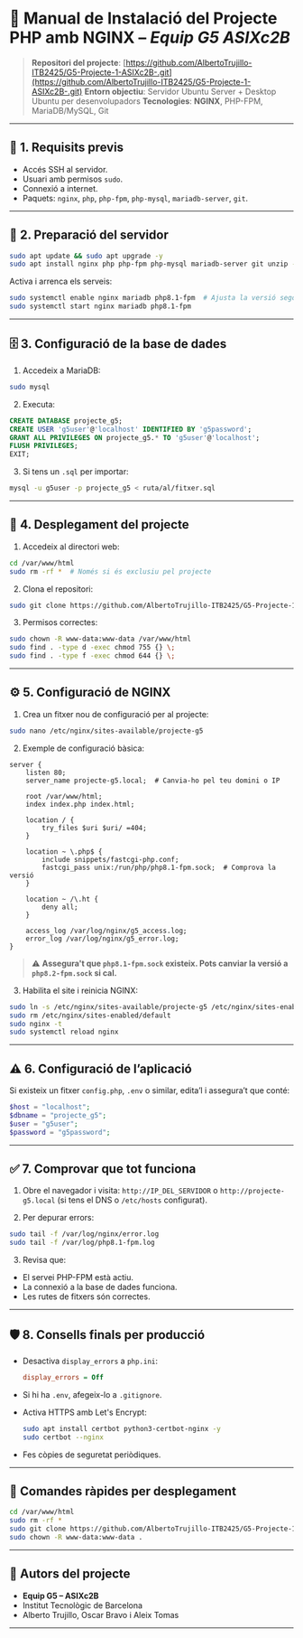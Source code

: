 # 📘 Manual de Instalació del Projecte PHP amb **NGINX** – *Equip G5 ASIXc2B*

> **Repositori del projecte**:
> [https://github.com/AlbertoTrujillo-ITB2425/G5-Projecte-1-ASIXc2B-.git](https://github.com/AlbertoTrujillo-ITB2425/G5-Projecte-1-ASIXc2B-.git)
> **Entorn objectiu**: Servidor Ubuntu Server + Desktop Ubuntu per desenvolupadors
> **Tecnologies**: **NGINX**, PHP-FPM, MariaDB/MySQL, Git

---

## 🧰 1. Requisits previs

* Accés SSH al servidor.
* Usuari amb permisos `sudo`.
* Connexió a internet.
* Paquets: `nginx`, `php`, `php-fpm`, `php-mysql`, `mariadb-server`, `git`.

---

## 🔄 2. Preparació del servidor

```bash
sudo apt update && sudo apt upgrade -y
sudo apt install nginx php php-fpm php-mysql mariadb-server git unzip -y
```

Activa i arrenca els serveis:

```bash
sudo systemctl enable nginx mariadb php8.1-fpm  # Ajusta la versió segons el sistema
sudo systemctl start nginx mariadb php8.1-fpm
```

---

## 🗄️ 3. Configuració de la base de dades

1. Accedeix a MariaDB:

```bash
sudo mysql
```

2. Executa:

```sql
CREATE DATABASE projecte_g5;
CREATE USER 'g5user'@'localhost' IDENTIFIED BY 'g5password';
GRANT ALL PRIVILEGES ON projecte_g5.* TO 'g5user'@'localhost';
FLUSH PRIVILEGES;
EXIT;
```

3. Si tens un `.sql` per importar:

```bash
mysql -u g5user -p projecte_g5 < ruta/al/fitxer.sql
```

---

## 📁 4. Desplegament del projecte

1. Accedeix al directori web:

```bash
cd /var/www/html
sudo rm -rf *  # Només si és exclusiu pel projecte
```

2. Clona el repositori:

```bash
sudo git clone https://github.com/AlbertoTrujillo-ITB2425/G5-Projecte-1-ASIXc2B-.git .
```

3. Permisos correctes:

```bash
sudo chown -R www-data:www-data /var/www/html
sudo find . -type d -exec chmod 755 {} \;
sudo find . -type f -exec chmod 644 {} \;
```

---

## ⚙️ 5. Configuració de NGINX

1. Crea un fitxer nou de configuració per al projecte:

```bash
sudo nano /etc/nginx/sites-available/projecte-g5
```

2. Exemple de configuració bàsica:

```nginx
server {
    listen 80;
    server_name projecte-g5.local;  # Canvia-ho pel teu domini o IP

    root /var/www/html;
    index index.php index.html;

    location / {
        try_files $uri $uri/ =404;
    }

    location ~ \.php$ {
        include snippets/fastcgi-php.conf;
        fastcgi_pass unix:/run/php/php8.1-fpm.sock;  # Comprova la versió
    }

    location ~ /\.ht {
        deny all;
    }

    access_log /var/log/nginx/g5_access.log;
    error_log /var/log/nginx/g5_error.log;
}
```

> ⚠️ **Assegura't que `php8.1-fpm.sock` existeix. Pots canviar la versió a `php8.2-fpm.sock` si cal.**

3. Habilita el site i reinicia NGINX:

```bash
sudo ln -s /etc/nginx/sites-available/projecte-g5 /etc/nginx/sites-enabled/
sudo rm /etc/nginx/sites-enabled/default
sudo nginx -t
sudo systemctl reload nginx
```

---

## ⚠️ 6. Configuració de l’aplicació

Si existeix un fitxer `config.php`, `.env` o similar, edita’l i assegura’t que conté:

```php
$host = "localhost";
$dbname = "projecte_g5";
$user = "g5user";
$password = "g5password";
```

---

## ✅ 7. Comprovar que tot funciona

1. Obre el navegador i visita: `http://IP_DEL_SERVIDOR` o `http://projecte-g5.local` (si tens el DNS o `/etc/hosts` configurat).

2. Per depurar errors:

```bash
sudo tail -f /var/log/nginx/error.log
sudo tail -f /var/log/php8.1-fpm.log
```

3. Revisa que:

* El servei PHP-FPM està actiu.
* La connexió a la base de dades funciona.
* Les rutes de fitxers són correctes.

---

## 🛡️ 8. Consells finals per producció

* Desactiva `display_errors` a `php.ini`:

  ```ini
  display_errors = Off
  ```
* Si hi ha `.env`, afegeix-lo a `.gitignore`.
* Activa HTTPS amb Let's Encrypt:

  ```bash
  sudo apt install certbot python3-certbot-nginx -y
  sudo certbot --nginx
  ```
* Fes còpies de seguretat periòdiques.

---

## 📎 Comandes ràpides per desplegament

```bash
cd /var/www/html
sudo rm -rf *
sudo git clone https://github.com/AlbertoTrujillo-ITB2425/G5-Projecte-1-ASIXc2B-.git .
sudo chown -R www-data:www-data .
```

---

## 👥 Autors del projecte

* **Equip G5 – ASIXc2B**
* Institut Tecnològic de Barcelona
* Alberto Trujillo, Oscar Bravo i Aleix Tomas

---

